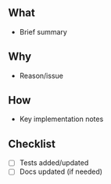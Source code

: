 ## What
- Brief summary

## Why
- Reason/issue

## How
- Key implementation notes

## Checklist
- [ ] Tests added/updated
- [ ] Docs updated (if needed)